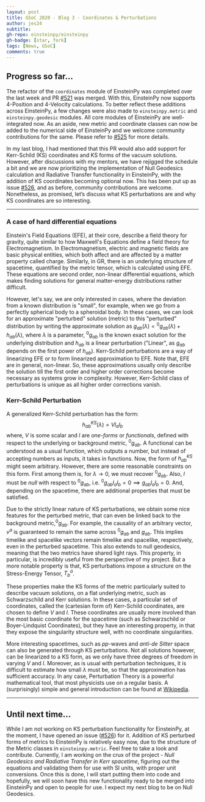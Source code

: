 ```yaml
---
layout: post
title: GSoC 2020 - Blog 3 - Coordinates & Perturbations
author: jes24
subtitle: 
gh-repo: einsteinpy/einsteinpy
gh-badge: [star, fork]
tags: [News, GSoC]
comments: true
---
```


## Progress so far...

The refactor of the `coordinates` module of EinsteinPy was completed over the last week and PR [#521](https://github.com/einsteinpy/einsteinpy/pull/521) was merged. With this, EinsteinPy now supports 4-Position and 4-Velocity calculations. To better reflect these additions across EinsteinPy, a few changes were also made to `einsteinpy.metric` and `einsteinpy.geodesic` modules. All core modules of EinsteinPy are well-integrated now. As an aside, new metric and coordinate classes can now be added to the numerical side of EinsteinPy and we welcome community contributions for the same. Please refer to [#525](https://github.com/einsteinpy/einsteinpy/issues/525) for more details.

In my last blog, I had mentioned that this PR would also add support for Kerr-Schild (KS) coordinates and KS forms of the vacuum solutions. However, after discussions with my mentors, we have rejigged the schedule a bit and we are now prioritizing the implementation of Null Geodesics calculation and Radiative Transfer functionality in EinsteinPy, with the addition of KS coordinates becoming optional now. This has been put up as issue [#526](https://github.com/einsteinpy/einsteinpy/issues/526), and as before, community contributions are welcome. Nonetheless, as promised, let’s discuss what KS perturbations are and why KS coordinates are so interesting.

---

### A case of hard differential equations

Einstein's Field Equations (EFE), at their core, describe a field theory for gravity, quite similar to how Maxwell's Equations define a field theory for Electromagnetism. In Electromagnetism, electric and magnetic fields are basic physical entities, which both affect and are affected by a matter property called charge. Similarly, in GR, there is an underlying structure of spacetime, quantified by the metric tensor, which is calculated using EFE. These equations are second order, non-linear differential equations, which makes finding solutions for general matter-energy distributions rather difficult.

However, let's say, we are only interested in cases, where the deviation from a known distribution is "small", for example, when we go from a perfectly spherical body to a spheroidal body. In these cases, we can look for an approximate "perturbed" solution (metric) to this "perturbed" distribution by writing the approximate solution as $g_{ab}(\lambda) = {^0g_{ab}}(\lambda) + h_{ab}(\lambda)$, where $\lambda$ is a parameter, ${^0g_{ab}}$ is the known exact solution for the underlying distribution and $h_{ab}$ is a linear perturbation ("Linear", as $g_{ab}$ depends on the first power of $h_{ab}$). Kerr-Schild perturbations are a way of linearizing EFE or to form linearized approximation to EFE. Note that, EFE are in general, non-linear. So, these approximations usually only describe the solution till the first order and higher order corrections become necessary as systems grow in complexity. However, Kerr-Schild class of perturbations is unique as all higher order corrections vanish.


### Kerr-Schild Perturbation
A generalized Kerr-Schild perturbation has the form:
$$h_{ab}^{KS}(\lambda) = V l_a l_b$$
where, $V$ is some scalar and $l$ are *one-forms* or *functionals*, defined with respect to the underlying or background metric, ${^0g_{ab}}$. A functional can be understood as a usual function, which outputs a number, but instead of accepting numbers as inputs, it takes in functions. Now, the form of $h_{ab}^{KS}$ might seem arbitrary. However, there are some reasonable constraints on this form. First among them is, for $\lambda \to 0$, we must recover ${^0g_{ab}}$. Also, $l$ must be *null* with respect to ${^0g_{ab}}$, i.e. ${^0g_{ab}}l_a l_b = 0 \implies {g_{ab}}l_a l_b = 0$. And, depending on the spacetime, there are additional properties that must be satisfied.

Due to the strictly linear nature of KS perturbations, we obtain some nice features for the perturbed metric, that can even be linked back to the background metric,${^0g_{ab}}$. For example, the causality of an arbitrary vector, $v^a$ is guaranteed to remain the same across ${^0g_{ab}}$ and $g_{ab}$. This implies timelike and spacelike vectors remain timelike and spacelike, respectively, even in the perturbed spacetime. This also extends to null geodesics, meaning that the two metrics have shared light rays. This property, in particular, is incredibly useful from the perspective of my project. But a more notable property is that, KS perturbations impose a structure on the Stress-Energy Tensor, $T_b^a$. 

These properties make the KS forms of the metric particularly suited to describe vacuum solutions, on a flat underlying metric, such as Schwarzschild and Kerr solutions. In these cases, a particular set of coordinates, called the (cartesian form of) Kerr-Schild coordinates, are chosen to define $V$ and $l$. These coordinates are usually more involved than the most basic coordinate for the spacetime (such as Schwarzschild or Boyer-Lindquist Coordinates), but they have an interesting property, in that they expose the singularity structure well, with no coordinate singularities.

More interesting spacetimes, such as *pp*-waves and *anti-de Sitter* space can also be generated through KS perturbations. Not all solutions however, can be linearized to a KS form, as we only have three degrees of freedom in varying $V$ and $l$. Moreover, as is usual with perturbation techniques, it is difficult to estimate how small $\lambda$ must be, so that the approximation has sufficient accuracy. In any case, Perturbation Theory is a powerful mathematical tool, that most physicists use on a regular basis. A (surprisingly) simple and general introduction can be found at [Wikipedia](https://en.wikipedia.org/wiki/Perturbation_theory).

---
## Until next time...
While I am not working on KS perturbation functionality for EinsteinPy, at the moment, I have opened an issue ([#526](https://github.com/einsteinpy/einsteinpy/issues/526)) for it. Addition of KS perturbed forms of metrics to EinsteinPy is relatively easy now, due to the structure of the Metric classes in `einsteinpy.metric`. Feel free to take a look and contribute. Currently, I am working on the crux of the project - *Null Geodesics and Radiative Transfer in Kerr spacetime*, figuring out the equations and validating them for use with SI units, with proper unit conversions. Once this is done, I will start putting them into code and hopefully, we will soon have this new functionality ready to be merged into EinsteinPy and open to people for use. I expect my next blog to be on Null Geodesics.